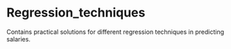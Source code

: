 # Regression_techniques

Contains practical solutions for different regression techniques in predicting salaries. 
